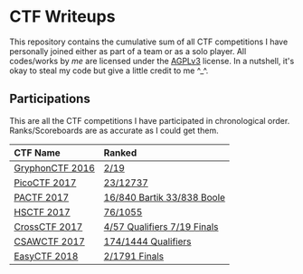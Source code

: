# CTF Writeups
This repository contains the cumulative sum of all CTF competitions I have personally joined either as part of a team or as a solo player. All codes/works by _me_ are licensed under the [AGPLv3](LICENSE) license. In a nutshell, it's okay to steal my code but give a little credit to me ^_^.

## Participations
This are all the CTF competitions I have participated in chronological order. Ranks/Scoreboards are as accurate as I could get them.

| CTF Name                  | Ranked                                        |
|:--------------------------|:----------------------------------------------|
| [GryphonCTF 2016][A1]     | [2/19][B1]                                    |
| [PicoCTF 2017][A2]        | [23/12737][B2]                                |
| [PACTF 2017][A3]          | [16/840 Bartik 33/838 Boole][B3]              |
| [HSCTF 2017][A4]          | [76/1055][B4]                                 |
| [CrossCTF 2017][A5]       | [4/57 Qualifiers 7/19 Finals][B5]             |
| [CSAWCTF 2017][A6]        | [174/1444 Qualifiers][B6]                     |
| [EasyCTF 2018][A7]        | [2/1791 Finals][B7]                           |

[//]: # (Links to the subfolders)
[A1]: /2016/gryphonctf_2016
[A2]: /2017/picoctf_2017
[A3]: /2017/pactf_2017
[A4]: /2017/hsctf_2017
[A5]: /2017/crossctf_2017
[A6]: /2017/csawctf_2017
[A7]: /2018/easyctf_2018

[//]: # (Links to scoreboards)
[B1]: https://github.com/DISMGryphons/GryphonCTF/blob/gh-pages/index.html
[B2]: https://2017game.picoctf.com/game/tutorial-1/leaderboard/3
[B3]: https://2017.pactf.com/scoreboard/bartik/
[B4]: https://play.hsctf.com/scoreboard/
[B5]: https://crossctf.github.io/
[B6]: https://ctf.csaw.io/scoreboard
[B7]: https://easyctf.com/scoreboard
